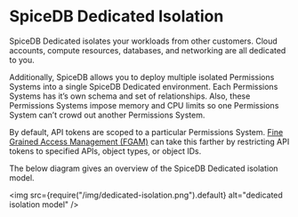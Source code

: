 # SpiceDB Dedicated Isolation

SpiceDB Dedicated isolates your workloads from other customers. Cloud accounts, compute resources, databases, and networking are all dedicated to you.

Additionally, SpiceDB allows you to deploy multiple isolated Permissions Systems into a single SpiceDB Dedicated environment. Each Permissions Systems has it’s own schema and set of relationships. Also, these Permissions Systems impose memory and CPU limits so one Permissions System can’t crowd out another Permissions System.

By default, API tokens are scoped to a particular Permissions System. [Fine Grained Access Management (FGAM)](/spicedb-dedicated/fgam.md) can take this farther by restricting API tokens to specified APIs, object types, or object IDs.

The below diagram gives an overview of the SpiceDB Dedicated isolation model.

<img src={require("/img/dedicated-isolation.png").default} alt="dedicated isolation model" />
